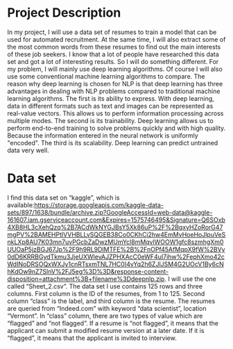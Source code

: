 # Project Description
   In my project, I will use a data set of resumes to train a model that can be used for automated recruitment. At the same time, I will also extract some of the most common words from these resumes to find out the main interests of these job seekers. I know that a lot of people have researched this data set and got a lot of interesting results. So I will do something different. For my problem, I will mainly use deep learning algorithms. Of course I will also use some conventional machine learning algorithms to compare. The reason why deep learning is chosen for NLP is that deep learning has three advantages in dealing with NLP problems compared to traditional machine learning algorithms. The first is its ability to express. With deep learning, data in different formats such as text and images can be represented as real-value vectors. This allows us to perform information processing across multiple modes. The second is its trainability. Deep learning allows us to perform end-to-end training to solve problems quickly and with high quality. Because the information entered in the neural network is uniformly "encoded". The third is its scalability. Deep learning can predict untrained data very well. 

# Data set 
   I find this data set on “kaggle”, which is available:https://storage.googleapis.com/kaggle-data-sets/897/1638/bundle/archive.zip?GoogleAccessId=web-data@kaggle-161607.iam.gserviceaccount.com&Expires=1575746495&Signature=Q6SOxb4XB8HL3cXehQzq%2B7ACdWkNYGJBsY5Xk86uP%2F%2BqxyHZoRorG47mgPV%2BAMEHPtlVVHBLLvSQGEB38Co0CKhCi2hw4EmMvHoeHoJlpuVeSnkLXp8AU7K03mn7uvPGcbZaDwzMUmYcl8mMqvlWOOW1gfc8szmhgXm0UUOaP5jzBGJ67Jp%2F9h9RL9DlMTFE%2B%2FnOPf45AfMqpX9fW%2BVy0dD6KRRBGydTkmu3JjeUXWlevAJZPHXAcC0eWF4uI7ihw%2FephXmo42cWdINoDRSOQxWXJy1cnRTsxmTNL7HC0I4vYq2h6ZJlJSM4G2UOcV1By6cNhKdOw9nZ7SlnV%2FJ5eg%3D%3D&response-content-disposition=attachment%3B+filename%3Ddeepnlp.zip. I will use the one called “Sheet_2.csv”. The data set I use contains 125 rows and three columns. First column is the ID of the resumes, from 1 to 125. Second column “class” is the label, and third column is the resume. The resumes are queried from “Indeed.com” with keyword “data scientist”, location “Vermont”. In “class” column, there are two types of value which are “flagged” and “not flagged”. If a resume is “not flagged”, it means that the applicant can submit a modified resume version at a later date. If it is “flagged”, it means that the applicant is invited to interview.
